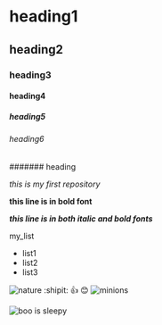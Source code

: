  # heading1
## heading2
### heading3
#### heading4
##### heading5
###### heading6
####### heading

*this is my first repository*

**this line is in bold font**

***this line is in both italic and bold fonts***

my_list
  - list1
  - list2
  - list3
  
 ![nature](https://images.unsplash.com/photo-1471879832106-c7ab9e0cee23?ixlib=rb-1.2.1&q=80&fm=jpg&crop=entropy&cs=tinysrgb&w=1080&fit=max)
 :shipit:
 :+1:
 :blush:
 ![minions](https://i1.wp.com/www.bestworldevents.com/wp-content/uploads/2017/11/Bottom-Animated-Gif.gif?resize=500%2C281)
 
![boo is sleepy](https://data.whicdn.com/images/190954249/original.gif)
